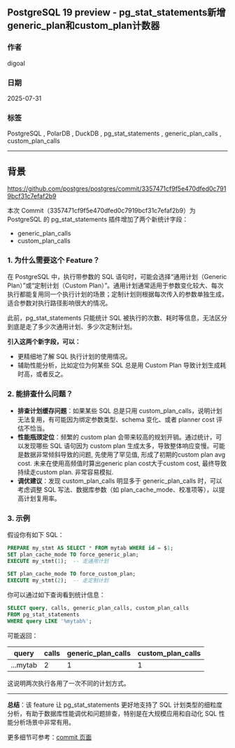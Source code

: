 ## PostgreSQL 19 preview - pg_stat_statements新增generic_plan和custom_plan计数器  
                                      
### 作者                                      
digoal                                      
                                      
### 日期                                      
2025-07-31                                      
                                      
### 标签                                      
PostgreSQL , PolarDB , DuckDB , pg_stat_statements , generic_plan_calls , custom_plan_calls  
                                      
----                                      
                                      
## 背景   
https://github.com/postgres/postgres/commit/3357471cf9f5e470dfed0c7919bcf31c7efaf2b9  
  
本次 Commit（3357471cf9f5e470dfed0c7919bcf31c7efaf2b9）为 PostgreSQL 的 pg_stat_statements 插件增加了两个新统计字段：  
  
- generic_plan_calls  
- custom_plan_calls  
  
### 1. 为什么需要这个 Feature？  
  
在 PostgreSQL 中，执行带参数的 SQL 语句时，可能会选择“通用计划（Generic Plan）”或“定制计划（Custom Plan）”。通用计划通常适用于参数变化较大、每次执行都能复用同一个执行计划的场景；定制计划则根据每次传入的参数单独生成，适合参数对执行路径影响很大的情况。  
  
此前，pg_stat_statements 只能统计 SQL 被执行的次数、耗时等信息，无法区分到底是走了多少次通用计划、多少次定制计划。  
  
**引入这两个新字段，可以：**  
- 更精细地了解 SQL 执行计划的使用情况。  
- 辅助性能分析，比如定位为何某些 SQL 总是用 Custom Plan 导致计划生成耗时高，或者反之。  
  
### 2. 能排查什么问题？  
  
- **排查计划缓存问题**：如果某些 SQL 总是只用 custom_plan_calls，说明计划无法复用，有可能因为绑定参数类型、schema 变化、或者 planner cost 评估不恰当。  
- **性能瓶颈定位**：频繁的 custom plan 会带来较高的规划开销。通过统计，可以发现哪些 SQL 语句因为 custom plan 生成太多，导致整体响应变慢。可能是数据非常倾斜导致的问题, 先使用了罕见值, 形成了初期的custom plan avg cost. 未来在使用高频值时算出generic plan cost大于custom cost, 最终导致持续走custom plan. 非常容易模拟.   
- **调优建议**：发现 custom_plan_calls 明显多于 generic_plan_calls 时，可以考虑调整 SQL 写法、数据库参数（如 plan_cache_mode、校准项等），以提高计划复用率。  
  
### 3. 示例  
  
假设你有如下 SQL：  
  
```sql  
PREPARE my_stmt AS SELECT * FROM mytab WHERE id = $1;  
SET plan_cache_mode TO force_generic_plan;  
EXECUTE my_stmt(1);  -- 走通用计划  
  
SET plan_cache_mode TO force_custom_plan;  
EXECUTE my_stmt(2);  -- 走定制计划  
```  
  
你可以通过如下查询看到统计信息：  
  
```sql  
SELECT query, calls, generic_plan_calls, custom_plan_calls  
FROM pg_stat_statements  
WHERE query LIKE '%mytab%';  
```  
  
可能返回：  
  
| query    | calls | generic_plan_calls | custom_plan_calls |  
|----------|-------|-------------------|-------------------|  
| ...mytab | 2     | 1                 | 1                 |  
  
这说明两次执行各用了一次不同的计划方式。  
  
---  
  
**总结**：该 feature 让 pg_stat_statements 更好地支持了 SQL 计划类型的细粒度分析，有助于数据库性能调优和问题排查，特别是在大规模应用和自动化 SQL 性能分析场景中非常有用。  
  
更多细节可参考：[commit 页面](https://github.com/postgres/postgres/commit/3357471cf9f5e470dfed0c7919bcf31c7efaf2b9)  
  
